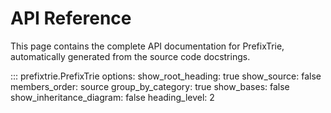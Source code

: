 # API Reference

This page contains the complete API documentation for PrefixTrie, automatically generated from the source code docstrings.

::: prefixtrie.PrefixTrie
    options:
      show_root_heading: true
      show_source: false
      members_order: source
      group_by_category: true
      show_bases: false
      show_inheritance_diagram: false
      heading_level: 2
